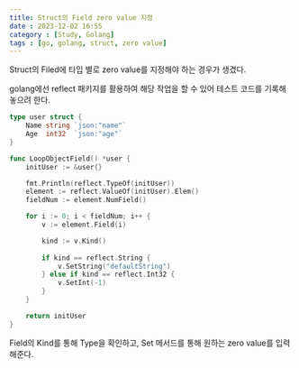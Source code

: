 ```yaml
---
title: Struct의 Field zero value 지정
date : 2023-12-02 16:55
category : [Study, Golang]
tags : [go, golang, struct, zero value]
---
```


Struct의 Filed에 타입 별로 zero value를 지정해야 하는 경우가 생겼다.

golang에선 reflect 패키지를 활용하여 해당 작업을 할 수 있어 테스트 코드를 기록해놓으려 한다.

``` go
type user struct {
	Name string `json:"name"`
	Age  int32  `json:"age"`
}

func LoopObjectField() *user {
	initUser := &user{}

	fmt.Println(reflect.TypeOf(initUser))
	element := reflect.ValueOf(initUser).Elem()
	fieldNum := element.NumField()

	for i := 0; i < fieldNum; i++ {
		v := element.Field(i)

		kind := v.Kind()
		
		if kind == reflect.String {
			v.SetString("defaultString")
		} else if kind == reflect.Int32 {
			v.SetInt(-1)
		}
	}

	return initUser
}
```

Field의 Kind를 통해 Type을 확인하고, Set 메서드를 통해 원하는 zero value를 입력해준다.